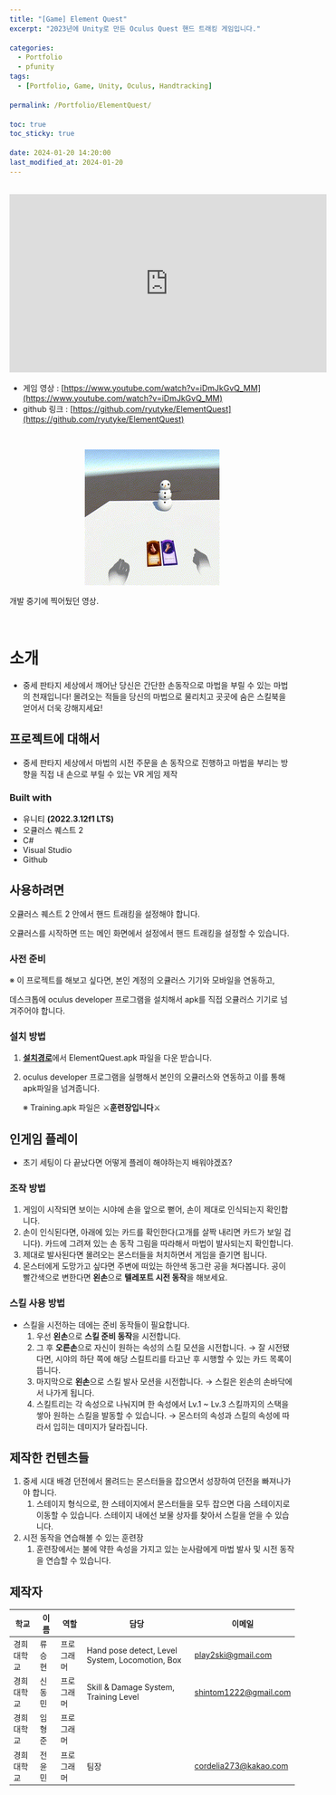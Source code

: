 ```yaml
---
title: "[Game] Element Quest"
excerpt: "2023년에 Unity로 만든 Oculus Quest 핸드 트래킹 게임입니다."

categories:
  - Portfolio
  - pfunity
tags:
  - [Portfolio, Game, Unity, Oculus, Handtracking]

permalink: /Portfolio/ElementQuest/

toc: true
toc_sticky: true

date: 2024-01-20 14:20:00
last_modified_at: 2024-01-20
---
```

<br>

<iframe width="560" height="315" src="https://www.youtube.com/embed/iDmJkGvQ_MM?si=H8psRnGzvw7qeS49" title="YouTube video player" frameborder="0" allow="accelerometer; autoplay; clipboard-write; encrypted-media; gyroscope; picture-in-picture; web-share" allowfullscreen></iframe>

<!--<div>
    <img src="/assets/images/thumbnail/elementquest.png" alt="thumbnail" width="100%" min-width="700px" itemprop="image">
</div>
-->

- 게임 영상 : [https://www.youtube.com/watch?v=iDmJkGvQ_MM](https://www.youtube.com/watch?v=iDmJkGvQ_MM)
- github 링크 : [https://github.com/ryutyke/ElementQuest](https://github.com/ryutyke/ElementQuest)

<br>

<p align="center">
<img src = "/assets/gif/elementquest.gif">
</p>

개발 중기에 찍어뒀던 영상.

<br>

# 소개

- 중세 판타지 세상에서 깨어난 당신은 간단한 손동작으로 마법을 부릴 수 있는 마법의 천재입니다! 몰려오는 적들을 당신의 마법으로 물리치고 곳곳에 숨은 스킬북을 얻어서 더욱 강해지세요!

## 프로젝트에 대해서

- 중세 판타지 세상에서 마법의 시전 주문을 손 동작으로 진행하고 마법을 부리는 방향을 직접 내 손으로 부릴 수 있는 VR 게임 제작

### Built with

- 유니티 **(2022.3.12f1 LTS)**
- 오큘러스 퀘스트 2
- C#
- Visual Studio
- Github

## 사용하려면

오큘러스 퀘스트 2 안에서 핸드 트래킹을 설정해야 합니다.

오큘러스를 시작하면 뜨는 메인 화면에서 설정에서 핸드 트래킹을 설정할 수 있습니다.

### 사전 준비

※ 이 프로젝트를 해보고 싶다면, 본인 계정의 오큘러스 기기와 모바일을 연동하고,

데스크톱에 oculus developer 프로그램을 설치해서 apk를 직접 오큘러스 기기로 넘겨주어야 합니다.

### 설치 방법

1. [**설치경로**](https://github.com/ryutyke/ElementQuest/tree/main)에서 ElementQuest.apk 파일을 다운 받습니다.
2. oculus developer 프로그램을 실행해서 본인의 오큘러스와 연동하고 이를 통해 apk파일을 넘겨줍니다.
    
    ※  Training.apk 파일은 ⚔️**훈련장입니다**⚔️
    

## 인게임 플레이

- 초기 세팅이 다 끝났다면 어떻게 플레이 해야하는지 배워야겠죠?

### 조작 방법

1. 게임이 시작되면 보이는 시야에 손을 앞으로 뻗어, 손이 제대로 인식되는지 확인합니다.
2. 손이 인식된다면, 아래에 있는 카드를 확인한다(고개를 살짝 내리면 카드가 보일 겁니다). 카드에 그려져 있는 손 동작 그림을 따라해서 마법이 발사되는지 확인합니다.
3. 제대로 발사된다면 몰려오는 몬스터들을 처치하면서 게임을 즐기면 됩니다.
4. 몬스터에게 도망가고 싶다면 주변에 떠있는 하얀색 동그란 공을 쳐다봅니다. 공이 빨간색으로 변한다면 **왼손**으로 **텔레포트 시전 동작**을 해보세요.

### 스킬 사용 방법

- 스킬을 시전하는 데에는 준비 동작들이 필요합니다.
    1. 우선 **왼손**으로 **스킬 준비 동작**을 시전합니다.
    2. 그 후 **오른손**으로 자신이 원하는 속성의 스킬 모션을 시전합니다. 
    → 잘 시전됐다면, 시야의 하단 쪽에 해당 스킬트리를 타고난 후 시행할 수 있는 카드 목록이 뜹니다.
    3. 마지막으로 **왼손**으로 스킬 발사 모션을 시전합니다.
    → 스킬은 왼손의 손바닥에서 나가게 됩니다.
    4. 스킬트리는 각 속성으로 나눠지며 한 속성에서 Lv.1 ~ Lv.3 스킬까지의 스택을 쌓아 원하는 스킬을 발동할 수 있습니다.
    → 몬스터의 속성과 스킬의 속성에 따라서 입히는 데미지가 달라집니다.

## 제작한 컨텐츠들

1. 중세 시대 배경 던전에서 몰려드는 몬스터들을 잡으면서 성장하여 던전을 빠져나가야 합니다.
    1. 스테이지 형식으로, 한 스테이지에서 몬스터들을 모두 잡으면 다음 스테이지로 이동할 수 있습니다. 스테이지 내에선 보물 상자를 찾아서 스킬을 얻을 수 있습니다.
2. 시전 동작을 연습해볼 수 있는 훈련장
    1. 훈련장에서는 불에 약한 속성을 가지고 있는 눈사람에게 마법 발사 및 시전 동작을 연습할 수 있습니다.

## 제작자

| 학교 | 이름 | 역할 | 담당 | 이메일 |
| --- | --- | --- | --- | --- |
| 경희대학교 | 류승현 | 프로그래머 | Hand pose detect, Level System, Locomotion, Box | play2ski@gmail.com |
| 경희대학교 | 신동민 | 프로그래머 | Skill & Damage System, Training Level | shintom1222@gmail.com |
| 경희대학교 | 임형준 | 프로그래머 |  |  |
| 경희대학교 | 전윤민 | 프로그래머 | 팀장 | cordelia273@kakao.com |
